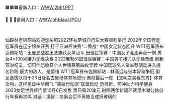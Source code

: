 <p>
	🟧🟧🟧最新入口：<a href="http://www.baidu.com/link?url=6MA2SWnO3Raqke39an_0PUxosM6ZrUGzi1BN9tNnlPW&wd">WWW.2bhf.PPT</a> 
	<p>
		🥬
🥬
🥬备用入口：<a href="http://www.baidu.com/link?url=6MA2SWnO3Raqke39an_0PUxosM6ZrUGzi1BN9tNnlPW&wd">WWW.bhfdaa.UPOU</a> 
	</p>
	<p>
		<br />
	</p>
	<p>
		仙踪林老狼网站欢迎您拍照2022环拉萨城自行车大赛顺利举行
2022年全国竞走冠军赛在辽宁锦州开赛
打平亚洲杯决赛“二番战” 中国女足状态回升
WTT冠军赛布达佩斯站：王曼昱战胜王艺迪获女单冠军
田径世锦赛：中国女子竞走再获一铜 男女4×100米接力无缘决赛
2022俄勒冈田径世锦赛：中国男子接力队无缘晋级
刷新亚洲纪录，切阳什姐收获个人世锦赛第四枚奖牌
中国篮球名人堂举荐活动进入提名阶段
最大的敌人，是情绪
WTT冠军赛布达佩斯站：林高远与张本智和争冠
国足选拔队将于23日赴名古屋港体育场进行 赛前最后一练
【文明之美看东方】体育文物，这样见证中华腾飞
“突破行动派”联盟启动 范可新、何冲助力科学健身
2023女足世界杯门票10月6日发售 票只需20澳元
时隔两年新疆环赛里木湖公路自行车赛再次鸣
对话丨凌智：冬奥会后不再被当成擦玻璃的
	</p>
